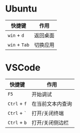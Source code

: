 # Ubuntu
| 快捷键 | 作用 |
| --- | ---  |
| `win` + `d` | 返回桌面 |
| `win` + `Tab` | 切换应用 |


# VSCode
| 快捷键 | 作用 |
| --- | --- |
| `F5` | 开始调试 |
| `Ctrl` + `f` | 在当前文本内查询 |
| `Ctrl` + `` ` `` | 打开/关闭终端 |
| `Ctrl` + `b` | 打开/关闭侧边栏 |


